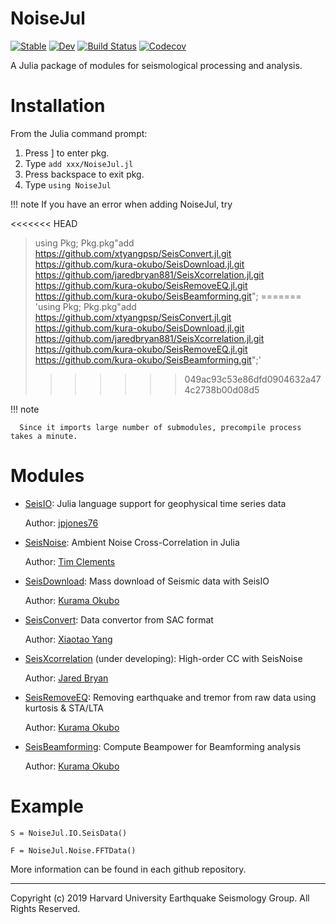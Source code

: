 # NoiseJul

[![Stable](https://img.shields.io/badge/docs-stable-blue.svg)](https://kura-okubo.github.io/NoiseJul.jl/stable)
[![Dev](https://img.shields.io/badge/docs-dev-blue.svg)](https://kura-okubo.github.io/NoiseJul.jl/dev)
[![Build Status](https://travis-ci.com/kura-okubo/NoiseJul.jl.svg?branch=master)](https://travis-ci.com/kura-okubo/NoiseJul.jl)
[![Codecov](https://codecov.io/gh/kura-okubo/NoiseJul.jl/branch/master/graph/badge.svg)](https://codecov.io/gh/kura-okubo/NoiseJul.jl)

A Julia package of modules for seismological processing and analysis.

# Installation

From the Julia command prompt:

1. Press ] to enter pkg.
2. Type `add xxx/NoiseJul.jl`
3. Press backspace to exit pkg.
4. Type `using NoiseJul`

!!! note
      If you have an error when adding NoiseJul, try

<<<<<<< HEAD
> using Pkg; Pkg.pkg"add https://github.com/xtyangpsp/SeisConvert.jl.git https://github.com/kura-okubo/SeisDownload.jl.git https://github.com/jaredbryan881/SeisXcorrelation.jl.git https://github.com/kura-okubo/SeisRemoveEQ.jl.git https://github.com/kura-okubo/SeisBeamforming.git";
=======
> 'using Pkg; Pkg.pkg"add https://github.com/xtyangpsp/SeisConvert.jl.git https://github.com/kura-okubo/SeisDownload.jl.git https://github.com/jaredbryan881/SeisXcorrelation.jl.git https://github.com/kura-okubo/SeisRemoveEQ.jl.git https://github.com/kura-okubo/SeisBeamforming.git";'
>>>>>>> 049ac93c53e86dfd0904632a474c2738b00d08d5

!!! note

      Since it imports large number of submodules, precompile process takes a minute.

# Modules

- [SeisIO](https://github.com/jpjones76/SeisIO.jl): Julia language support for geophysical time series data

   Author: [jpjones76](https://github.com/jpjones76)

- [SeisNoise](https://github.com/tclements/SeisNoise.jl): Ambient Noise Cross-Correlation in Julia

   Author: [Tim Clements](https://github.com/tclements/)

- [SeisDownload](https://github.com/kura-okubo/SeisDownload.jl.git): Mass download of Seismic data with SeisIO

   Author: [Kurama Okubo](https://github.com/kura-okubo)

- [SeisConvert](https://github.com/xtyangpsp/SeisConvert.jl): Data convertor from SAC format

   Author: [Xiaotao Yang](https://github.com/xtyangpsp)

- [SeisXcorrelation](https://github.com/jaredbryan881/SeisXcorrelation.jl.git) (under developing): High-order CC with SeisNoise

  Author: [Jared Bryan](https://github.com/jaredbryan881)

- [SeisRemoveEQ](https://github.com/kura-okubo/SeisRemoveEQ.jl.git): Removing earthquake and tremor from raw data using kurtosis & STA/LTA

   Author: [Kurama Okubo](https://github.com/kura-okubo)

- [SeisBeamforming](https://github.com/kura-okubo/SeisBeamforming.git): Compute Beampower for Beamforming analysis

   Author: [Kurama Okubo](https://github.com/kura-okubo)

# Example

`S = NoiseJul.IO.SeisData()`

`F = NoiseJul.Noise.FFTData()`

More information can be found in each github repository.

---
Copyright (c) 2019 Harvard University Earthquake Seismology Group. All Rights Reserved.
